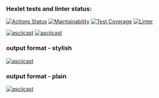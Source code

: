 ### Hexlet tests and linter status:
[![Actions Status](https://github.com/yAmsky1/python-project-lvl2/workflows/hexlet-check/badge.svg)](https://github.com/yAmsky1/python-project-lvl2/actions)
[![Maintainability](https://api.codeclimate.com/v1/badges/874f8487ae55e1a59066/maintainability)](https://codeclimate.com/github/yAmsky1/python-project-lvl2/maintainability)
[![Test Coverage](https://api.codeclimate.com/v1/badges/874f8487ae55e1a59066/test_coverage)](https://codeclimate.com/github/yAmsky1/python-project-lvl2/test_coverage)
[![Linter](https://github.com/yamsky1/python-project-lvl2/actions/workflows/ci.yml/badge.svg)](https://github.com/yamsky1/python-project-lvl2/actions/workflows/ci.yml)


[![asciicast](https://asciinema.org/a/J48fTSVNqHVLMSHgJt35JHhqr.svg)](https://asciinema.org/a/J48fTSVNqHVLMSHgJt35JHhqr)
[![asciicast](https://asciinema.org/a/5dWrjEYM9r7RB5x4lfHXeddE7.svg)](https://asciinema.org/a/5dWrjEYM9r7RB5x4lfHXeddE7)

### output format - stylish

[![asciicast](https://asciinema.org/a/jGRK57HeDSexDbmSDy78oneD0.svg)](https://asciinema.org/a/jGRK57HeDSexDbmSDy78oneD0)

### output format - plain

[![asciicast](https://asciinema.org/a/lqCEbsEfKWtcNa3GeV4dDcwkB.svg)](https://asciinema.org/a/lqCEbsEfKWtcNa3GeV4dDcwkB)